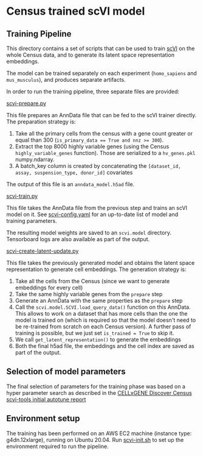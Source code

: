 # Census trained scVI model

## Training Pipeline

This directory contains a set of scripts that can be used to train [scVI](https://docs.scvi-tools.org/en/stable/api/reference/scvi.model.SCVI.html) on the whole Census data, and to generate its latent space representation embeddings.

The model can be trained separately on each experiment (`homo_sapiens` and `mus_musculus`), and produces separate artifacts.

In order to run the training pipeline, three separate files are provided:

[scvi-prepare.py](scvi-prepare.py)

This file prepares an AnnData file that can be fed to the scVI trainer directly. The preparation strategy is:

1. Take all the primary cells from the census with a gene count greater or equal than 300 (`is_primary_data == True and nnz >= 300`).
1. Extract the top 8000 highly variable genes (using the Census `highly_variable_genes` function). Those are serialized to a `hv_genes.pkl` numpy.ndarray.
1. A batch_key column is created by concatenating the `[dataset_id, assay, suspension_type, donor_id]` covariates

The output of this file is an `anndata_model.h5ad` file.

[scvi-train.py](scvi-train.py)

This file takes the AnnData file from the previous step and trains an scVI model on it. See [scvi-config.yaml](scvi.config.yaml) for an up-to-date list of model and training parameters.

The resulting model weights are saved to an `scvi.model` directory. Tensorboard logs are also available as part of the output.

[scvi-create-latent-update.py](scvi-create-latent-update.py)

This file takes the previously generated model and obtains the latent space representation to generate cell embeddings. The generation strategy is:

1. Take all the cells from the Census (since we want to generate embeddings for every cell)
1. Take the same highly variable genes from the `prepare` step
1. Generate an AnnData with the same properties as the `prepare` step
1. Call the `scvi.model.SCVI.load_query_data()` function on this AnnData. This allows to work on a dataset that has more cells than the one the model is trained on (which is required so that the model doesn't need to be re-trained from scratch on each Census version). A further pass of training is possible, but we just set `is_trained = True` to skip it.
1. We call `get_latent_representation()` to generate the embeddings
1. Both the final h5ad file, the embeddings and the cell index are saved as part of the output.

## Selection of model parameters

The final selection of parameters for the training phase was based on a hyper parameter search as described in the [CELLxGENE Discover Census scvi-tools initial autotune report](https://github.com/YosefLab/census-scvi/blob/main/experiments/autotune/notebooks/2023_09_autotune_report.ipynb)

## Environment setup

The training has been performed on an AWS EC2 machine (instance type: g4dn.12xlarge), running on Ubuntu 20.04. Run [scvi-init.sh](scvi-init.sh) to set up the environment required to run the pipeline.
